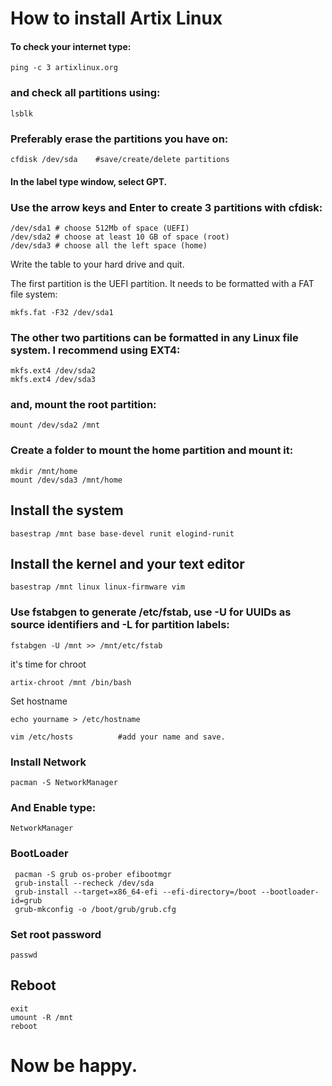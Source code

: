 # How to install Artix Linux

#### To check your internet type:
```
ping -c 3 artixlinux.org
```
### and check all partitions using:
```
lsblk
```

### Preferably erase the partitions you have on:
```
cfdisk /dev/sda    #save/create/delete partitions
```

#### In the label type window, select GPT.

### Use the arrow keys and Enter to create 3 partitions with cfdisk:

    /dev/sda1 # choose 512Mb of space (UEFI)
    /dev/sda2 # choose at least 10 GB of space (root)
    /dev/sda3 # choose all the left space (home)

Write the table to your hard drive and quit.

The first partition is the UEFI partition. It needs to be formatted with a FAT file system:

```
mkfs.fat -F32 /dev/sda1
```
### The other two partitions can be formatted in any Linux file system. I recommend using EXT4:
```
mkfs.ext4 /dev/sda2
mkfs.ext4 /dev/sda3
```
### and, mount the root partition:
```
mount /dev/sda2 /mnt
```

### Create a folder to mount the home partition and mount it:
```
mkdir /mnt/home
mount /dev/sda3 /mnt/home
```

## Install the system

```
basestrap /mnt base base-devel runit elogind-runit
```

## Install the kernel and your text editor

```
basestrap /mnt linux linux-firmware vim
```
### Use fstabgen to generate /etc/fstab, use -U for UUIDs as source identifiers and -L for partition labels:
```
fstabgen -U /mnt >> /mnt/etc/fstab
```
it's time for chroot
```
artix-chroot /mnt /bin/bash
```
Set hostname 
```
echo yourname > /etc/hostname

vim /etc/hosts          #add your name and save.
```
### Install Network
```
pacman -S NetworkManager
```
### And Enable type:
```
NetworkManager
```
### BootLoader

```
 pacman -S grub os-prober efibootmgr
 grub-install --recheck /dev/sda                                             
 grub-install --target=x86_64-efi --efi-directory=/boot --bootloader-id=grub
 grub-mkconfig -o /boot/grub/grub.cfg
```
### Set root password
```
passwd
```
## Reboot 
```
exit
umount -R /mnt
reboot
```
# Now be happy.
